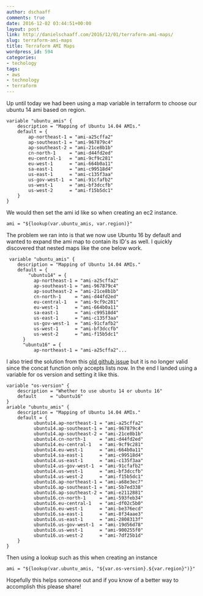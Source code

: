 ```yaml
---
author: dschaaff
comments: true
date: 2016-12-02 03:44:51+00:00
layout: post
link: http://danielschaaff.com/2016/12/01/terraform-ami-maps/
slug: terraform-ami-maps
title: Terraform AMI Maps
wordpress_id: 594
categories:
- techology
tags:
- aws
- technology
- terraform
---
```


Up until today we had been using a map variable in terraform to choose our ubuntu 14 ami based on region.

```
variable "ubuntu_amis" {
    description = "Mapping of Ubuntu 14.04 AMIs."
    default = {
        ap-northeast-1 = "ami-a25cffa2"
        ap-southeast-1 = "ami-967879c4"
        ap-southeast-2 = "ami-21ce8b1b"
        cn-north-1     = "ami-d44fd2ed"
        eu-central-1   = "ami-9cf9c281"
        eu-west-1      = "ami-664b0a11"
        sa-east-1      = "ami-c99518d4"
        us-east-1      = "ami-c135f3aa"
        us-gov-west-1  = "ami-91cfafb2"
        us-west-1      = "ami-bf3dccfb"
        us-west-2      = "ami-f15b5dc1"
    }
}
```

We would then set the ami id like so when creating an ec2 instance.

```
ami = "${lookup(var.ubuntu_amis, var.region)}"
```

The problem we ran into is that we now use Ubuntu 16 by default and wanted to expand the ami map to contain its ID's as well. I quickly discovered that nested maps like the one below work.

```
 variable "ubuntu_amis" {
    description = "Mapping of Ubuntu 14.04 AMIs."
    default = {
        "ubuntu14" = {
          ap-northeast-1 = "ami-a25cffa2"
          ap-southeast-1 = "ami-967879c4"
          ap-southeast-2 = "ami-21ce8b1b"
          cn-north-1     = "ami-d44fd2ed"
          eu-central-1   = "ami-9cf9c281"
          eu-west-1      = "ami-664b0a11"
          sa-east-1      = "ami-c99518d4"
          us-east-1      = "ami-c135f3aa"
          us-gov-west-1  = "ami-91cfafb2"
          us-west-1      = "ami-bf3dccfb"
          us-west-2      = "ami-f15b5dc1"
      }
      "ubuntu16" = {
          ap-northeast-1 = "ami-a25cffa2"...
```

I also tried the solution from this [old github issue](https://github.com/hashicorp/terraform/issues/191) but it is no longer valid since the concat function only accepts lists now. In the end I landed using a variable for os version and setting it like this.

```
variable "os-version" {
    description = "Whether to use ubuntu 14 or ubuntu 16"
    default     = "ubuntu16"
}
ariable "ubuntu_amis" {
    description = "Mapping of Ubuntu 14.04 AMIs."
    default = {
          ubuntu14.ap-northeast-1 = "ami-a25cffa2"
          ubuntu14.ap-southeast-1 = "ami-967879c4"
          ubuntu14.ap-southeast-2 = "ami-21ce8b1b"
          ubuntu14.cn-north-1     = "ami-d44fd2ed"
          ubuntu14.eu-central-1   = "ami-9cf9c281"
          ubuntu14.eu-west-1      = "ami-664b0a11"
          ubuntu14.sa-east-1      = "ami-c99518d4"
          ubuntu14.us-east-1      = "ami-c135f3aa"
          ubuntu14.us-gov-west-1  = "ami-91cfafb2"
          ubuntu14.us-west-1      = "ami-bf3dccfb"
          ubuntu14.us-west-2      = "ami-f15b5dc1"
          ubuntu16.ap-northeast-1 = "ami-a68e3ec7"
          ubuntu16.ap-southeast-1 = "ami-5b7ed338"
          ubuntu16.ap-southeast-2 = "ami-e2112881"
          ubuntu16.cn-north-1     = "ami-593feb34"
          ubuntu16.eu-central-1   = "ami-df02c5b0"
          ubuntu16.eu-west-1      = "ami-be376ecd"
          ubuntu16.sa-east-1      = "ami-8f34aae3"
          ubuntu16.us-east-1      = "ami-2808313f"
          ubuntu16.us-gov-west-1  = "ami-19d56d78"
          ubuntu16.us-west-1      = "ami-900255f0"
          ubuntu16.us-west-2      = "ami-7df25b1d"
    }
}
```

Then using a lookup such as this when creating an instance

```
ami = "${lookup(var.ubuntu_amis, "${var.os-version}.${var.region}")}"
```

Hopefully this helps someone out and if you know of a better way to accomplish this please share!
